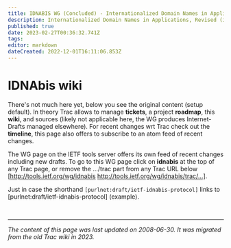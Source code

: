 ```yaml
---
title: IDNABIS WG (Concluded) - Internationalized Domain Names in Applications, Revised
description: Internationalized Domain Names in Applications, Revised (idnabis) Wiki
published: true
date: 2023-02-27T00:36:32.741Z
tags: 
editor: markdown
dateCreated: 2022-12-01T16:11:06.853Z
---
```


# IDNAbis wiki

There's not much here yet, below you see the original content (setup default). In theory Trac allows to manage **tickets**, a project **roadmap**, this **wiki**, and sources (likely not applicable here, the WG produces Internet-Drafts managed elsewhere). For recent changes wrt Trac check out the **timeline**, this page also offers to subscribe to an atom feed of recent changes.

The WG page on the IETF tools server offers its own feed of recent changes including new drafts. To go to this WG page click on **idnabis** at the top of any Trac page, or remove the .../trac part from any Trac URL below [http://tools.ietf.org/wg/idnabis http://tools.ietf.org/wg/idnabis/trac/...].

Just in case the shorthand `[purlnet:draft/ietf-idnabis-protocol]` links to [purlnet:draft/ietf-idnabis-protocol] (example).   

&nbsp;
&nbsp;
&nbsp;

---

*The content of this page was last updated on 2008-06-30. It was migrated from the old Trac wiki in 2023.*